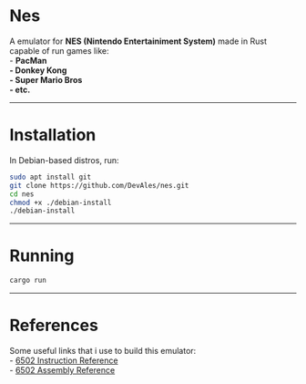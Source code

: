 # Nes
A emulator for **NES (Nintendo Entertainiment System)** made in Rust capable of run games like:  
	- **PacMan  
	- Donkey Kong  
    	- Super Mario Bros  
    	- etc.**  

---

# Installation

In Debian-based distros, run:
```sh
sudo apt install git
git clone https://github.com/DevAles/nes.git
cd nes
chmod +x ./debian-install
./debian-install
```

---

# Running

```sh
cargo run
```

---

# References

Some useful links that i use to build this emulator:  
	- [6502 Instruction Reference](https://web.archive.org/web/20210428044647/http://www.obelisk.me.uk/6502/reference.html)  
	- [6502 Assembly Reference](https://en.wikibooks.org/wiki/6502_Assembly)
